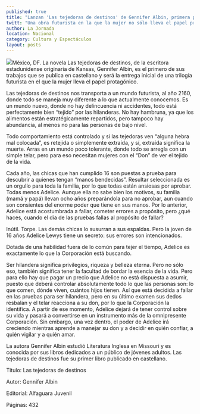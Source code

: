 ```yaml
---
published: true
title: "Lanzan 'Las tejedoras de destinos' de Gennifer Albin, primera parte de la trilogía 'Crewel'"
twitt: "Una obra futurista en la que la mujer no sólo lleva el papel protagónico sino que es la encargada de, literalmente, deshebrar al mundo."
author: La Jornada
location: Nacional
category: Cultura y Espectáculos
layout: posts
---
```


![](http://i.imgur.com/NbvcRJfm.jpg)México, DF. La novela Las tejedoras de destinos, de la escritora estadunidense originaria de Kansas, Gennifer Albin, es el primero de sus trabajos que se publica en castellano y será la entrega inicial de una trilogía futurista en el que la mujer lleva el papel protagónico.

Las tejedoras de destinos nos transporta a un mundo futurista, al año 2160, donde todo se maneja muy diferente a lo que actualmente conocemos. Es un mundo nuevo, donde no hay delincuencia ni accidentes, todo está perfectamente bien “tejido” por las hilanderas. No hay hambruna, ya que los alimentos están estratégicamente repartidos, pero tampoco hay abundancia, al menos no para las personas de bajo nivel.

Todo comportamiento está controlado y si las tejedoras ven “alguna hebra mal colocada”, es retejida o simplemente extraída, y sí, extraída significa la muerte. Arras en un mundo poco tolerante, donde todo se arregla con un simple telar, pero para eso necesitan mujeres con el “Don” de ver el tejido de la vida.

Cada año, las chicas que han cumplido 16 son puestas a prueba para descubrir a quienes tengan “manos bendecidas”. Resultar seleccionada es un orgullo para toda la familia, por lo que todas están ansiosas por aprobar. Todas menos Adelice. Aunque ella no sabe bien los motivos, su familia (mamá y papá) llevan ocho años preparándola para no aprobar, aun cuando son consientes del enorme poder que tiene en sus manos. Por lo anterior, Adelice está acostumbrada a fallar, cometer errores a propósito, pero ¿qué haces, cuando el día de las pruebas fallas al propósito de fallar?

Inútil. Torpe. Las demás chicas lo susurran a sus espaldas. Pero la joven de 16 años Adelice Lewys tiene un secreto: sus errores son intencionados.

Dotada de una habilidad fuera de lo común para tejer el tiempo, Adelice es exactamente lo que la Corporación está buscando.

Ser hilandera significa privilegios, riqueza y belleza eterna. Pero no sólo eso, también significa tener la facultad de bordar la esencia de la vida. Pero para ello hay que pagar un precio que Adelice no está dispuesta a asumir, puesto que deberá controlar absolutamente todo lo que las personas son: lo que comen, dónde viven, cuántos hijos tienen. Así que está decidida a fallar en las pruebas para ser hilandera, pero en su último examen sus dedos resbalan y el telar reacciona a su don, por lo que la Corporación la identifica. A partir de ese momento, Adelice dejará de tener control sobre su vida y pasará a convertirse en un instrumento más de la omnipresente Corporación. Sin embargo, una vez dentro, el poder de Adelice irá creciendo mientras aprende a manejar su don y a decidir en quién confiar, a quién vigilar y a quién amar.

La autora Gennifer Albin estudió Literatura Inglesa en Missouri y es conocida por sus libros dedicados a un público de jóvenes adultos. Las tejedoras de destinos fue su primer libro publicado en castellano.



Titulo: Las tejedoras de destinos

Autor: Gennifer Albin

Editorial: Alfaguara Juvenil

Páginas: 432
